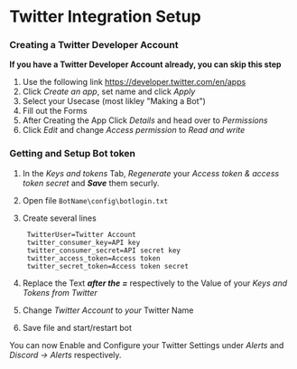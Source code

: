 ﻿# Twitter Integration Setup

### Creating a Twitter Developer Account

**If you have a Twitter Developer Account already, you can skip this step**

1. Use the following link https://developer.twitter.com/en/apps
2. Click *Create an app*, set name and click *Apply*
3. Select your Usecase (most likley "Making a Bot")
4. Fill out the Forms
5. After Creating the App Click *Details* and head over to *Permissions*
6. Click *Edit* and change *Access permission* to *Read and write*

### Getting and Setup Bot token

1. In the *Keys and tokens* Tab, *Regenerate* your *Access token & access token secret* and **_Save_** them securly.
2. Open file `BotName\config\botlogin.txt`
3. Create several lines 

	``` 
	 TwitterUser=Twitter Account
	 twitter_consumer_key=API key
	 twitter_consumer_secret=API secret key
	 twitter_access_token=Access token
	 twitter_secret_token=Access token secret
	 ```

4. Replace the Text **_after the =_** respectively to the Value of your *Keys and Tokens from Twitter* 
5. Change *Twitter Account* to *your* Twitter Name
6. Save file and start/restart bot

You can now Enable and Configure your Twitter Settings under *Alerts* and *Discord -> Alerts* respectively.
